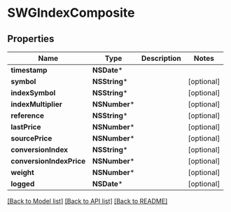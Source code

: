 # SWGIndexComposite

## Properties
Name | Type | Description | Notes
------------ | ------------- | ------------- | -------------
**timestamp** | **NSDate*** |  | 
**symbol** | **NSString*** |  | [optional] 
**indexSymbol** | **NSString*** |  | [optional] 
**indexMultiplier** | **NSNumber*** |  | [optional] 
**reference** | **NSString*** |  | [optional] 
**lastPrice** | **NSNumber*** |  | [optional] 
**sourcePrice** | **NSNumber*** |  | [optional] 
**conversionIndex** | **NSString*** |  | [optional] 
**conversionIndexPrice** | **NSNumber*** |  | [optional] 
**weight** | **NSNumber*** |  | [optional] 
**logged** | **NSDate*** |  | [optional] 

[[Back to Model list]](../README.md#documentation-for-models) [[Back to API list]](../README.md#documentation-for-api-endpoints) [[Back to README]](../README.md)


